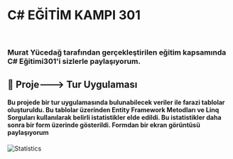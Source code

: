 # **C# EĞİTİM KAMPI 301** <br><br>
### Murat Yücedağ  tarafından gerçekleştirilen eğitim kapsamında C# Eğitimi301'i sizlerle paylaşıyorum.

## 📌 Proje---> Tur Uygulaması<br>
#### Bu projede bir tur uygulamasında bulunabilecek veriler ile farazi tablolar oluşturuldu. Bu tablolar üzerinden Entity Framework Metodları ve Linq Sorguları kullanılarak belirli istatistikler elde edildi. Bu istatistikler daha sonra bir form üzerinde gösterildi. Formdan bir ekran görüntüsü paylaşıyorum
![Statistics](https://github.com/user-attachments/assets/e7d2a50a-3684-4c20-b2a0-8522940a03dc)
